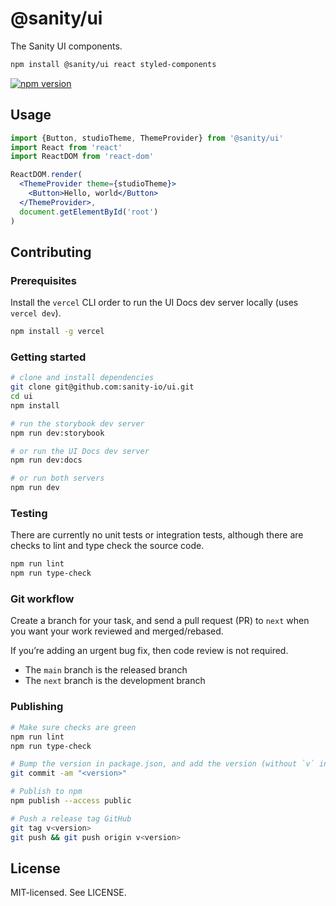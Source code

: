 # @sanity/ui

The Sanity UI components.

```sh
npm install @sanity/ui react styled-components
```

[![npm version](https://img.shields.io/npm/v/@sanity/ui.svg?style=flat-square)](https://www.npmjs.com/package/@sanity/ui)

## Usage

```jsx
import {Button, studioTheme, ThemeProvider} from '@sanity/ui'
import React from 'react'
import ReactDOM from 'react-dom'

ReactDOM.render(
  <ThemeProvider theme={studioTheme}>
    <Button>Hello, world</Button>
  </ThemeProvider>,
  document.getElementById('root')
)
```

## Contributing

### Prerequisites

Install the `vercel` CLI order to run the UI Docs dev server locally (uses `vercel dev`).

```sh
npm install -g vercel
```

### Getting started

```sh
# clone and install dependencies
git clone git@github.com:sanity-io/ui.git
cd ui
npm install

# run the storybook dev server
npm run dev:storybook

# or run the UI Docs dev server
npm run dev:docs

# or run both servers
npm run dev
```

### Testing

There are currently no unit tests or integration tests, although there are checks to lint and type check the source code.

```sh
npm run lint
npm run type-check
```

### Git workflow

Create a branch for your task, and send a pull request (PR) to `next` when you want your work reviewed and merged/rebased.

If you’re adding an urgent bug fix, then code review is not required.

* The `main` branch is the released branch
* The `next` branch is the development branch

### Publishing

```sh
# Make sure checks are green
npm run lint
npm run type-check

# Bump the version in package.json, and add the version (without `v` in the commit message)
git commit -am "<version>"

# Publish to npm
npm publish --access public

# Push a release tag GitHub
git tag v<version>
git push && git push origin v<version>
```

## License

MIT-licensed. See LICENSE.

